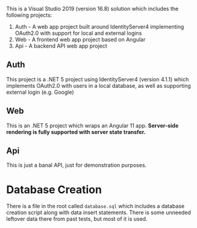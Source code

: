 This is a Visual Studio 2019 (version 16.8) solution which includes the following projects:
1. Auth - A web app project built around IdentityServer4 implementing OAuth2.0 with support for local and external logins
2. Web - A frontend web app project based on Angular
3. Api - A backend API web app project

## Auth

This project is a .NET 5 project using IdentityServer4 (version 4.1.1) which implements OAuth2.0 with users in a local database, as well as supporting external login (e.g. Google)

## Web

This is an .NET 5 project which wraps an Angular 11 app. **Server-side rendering is fully supported with server state transfer.**

## Api

This is just a banal API, just for demonstration purposes.

# Database Creation

There is a file in the root called `database.sql` which includes a database creation script along with data insert statements. There is some
unneeded leftover data there from past tests, but most of it is used.
